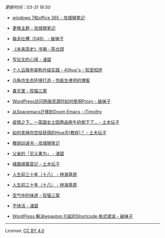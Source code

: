 *更新时间：03-31 16:50*




- [windows 7和office 365 - 攻城狮笔记](https://qumac.com/?p=1649)

- [更换主题 - 攻城狮笔记](https://qumac.com/?p=1647)

- [每夫吐槽（046） - 破袜子](https://pewae.com/2020/03/random_kuso_46.html)

- [《未来简史》书摘 - 陈仓颉](https://imzm.im/homo-deus/)

- [写论文的心得 - 渚碧](https://jubeny.com/2020/03/mood-during-paper-writing/)

- [个人云服务架构升级实践 - 40huo's - 知至知终](https://www.40huo.cn/blog/caddy-as-api-gateway.html)

- [乌龟仿生态环境打造 - 伪医生律师的博客](https://chidd.net/2020/03/29/wu-gui.html)

- [春天里 - 狡猫三窝](https://slykiten.com/life-note/flower-in-2020spring/)

- [WordPress访问网络资源时如何使用Proxy - 破袜子](https://pewae.com/2020/03/how-to-use-proxy-when-wordpress-accesses-network-resources.html)

- [从Spacemacs迁移到Doom Emacs - iTimothy](https://xiaozhou.net/from-spacemacs-to-doom-emacs-2020-03-26.html)

- [疫情之下，一英国女士因两品脱牛奶倒下了… - 土木坛子](https://tumutanzi.com/archives/16717)

- [如何卖掉你空投获得的Hive币[教程]？ - 土木坛子](https://tumutanzi.com/archives/16718)

- [撤销训诫书 - 攻城狮笔记](https://qumac.com/?p=1638)

- [父亲的「见义勇为」 - 渚碧](https://jubeny.com/2020/03/my-father-saving-drowners/)

- [峨凰嶂露营记 - 土木坛子](https://tumutanzi.com/archives/16716)

- [人生前三十年（十八） - 林海草原](https://lhcy.org/archives/135-1.html)

- [人生前三十年（十八） - 林海草原](https://lhcy.org/archives/150.html)

- [空气中的味道 - 狡猫三窝](https://slykiten.com/fragment/smell-in-air/)

- [不快活 - 渚碧](https://jubeny.com/2020/03/in-bad-mood/)

- [WordPress 解决wpautop 引起的Shortcode 格式错误 - 破袜子](https://pewae.com/2020/03/solve-the-problem-of-shortcode-format-error-caused-by-the-filter-of-wpautop-on-wordpress.html)




---

License: [CC BY 4.0](https://creativecommons.org/licenses/by/4.0/deed.zh)